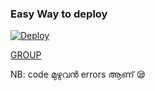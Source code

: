 
### Easy Way to deploy
[![Deploy](https://www.herokucdn.com/deploy/button.svg)](https://heroku.com/deploy?template=https://github.com/saransir/testx)

[GROUP](https://t.me/+aZIoNNlskWk4ODg1)

NB: code മുഴുവൻ errors ആണ് 😪 
